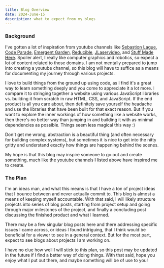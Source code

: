 ```yaml
---
title: Blog Overview
date: 2024-June-15
description: what to expect from my blogs
---
```


### Background

I've gotten a lot of inspiration from youtube channels like [Sebastion Lague](https://www.youtube.com/@SebastianLague), [Code Parade](https://www.youtube.com/@CodeParade), [Emergent Garden](https://www.youtube.com/@EmergentGarden/videos), [Reducible](https://www.youtube.com/@Reducible), [JLaservideo](https://www.youtube.com/@JLaservideo), and [Stuff Made Here](https://www.youtube.com/@StuffMadeHere). Spoiler alert, I really like computer graphics and robotics, so expect a lot of content related to those domains. I am not mentally prepared to jump into creating a youtube channel, so this blog will have to suffice as a means for documenting my journey through various projects.

I love to build things from the ground up using code, as I find it's a great way to learn something deeply and you come to appreciate it a lot more. I compare it to stringing together a website using various JavaScript libraries vs. building it from scratch in raw HTML, CSS, and JavaScript. If the end product is all you care about, then definitely save yourself the headache and use the libraries that have been built for that exact reason. But if you want to explore the inner workings of how something like a website works, then there's no better way than jumping in and building it with as minimal dependencies as possible. Things seem less magical this way :)

Don't get me wrong, abstraction is a beautiful thing (and often necessary for building complex systems), but sometimes it is nice to get into the nitty gritty and understand exactly how things are happening behind the scenes.

My hope is that this blog may inspire someone to go out and create something, much like the youtube channels I listed above have inspired me to create.

### The Plan

I'm an ideas man, and what this means is that I have a ton of project ideas that I bounce between and never actually commit to. This blog is almost a means of keeping myself accountable. With that said, I will likely structure projects into series of blog posts, starting from project setup and going through major milestones of the project, and finally a concluding post discussing the finished product and what I learned.

There may be a few singular blog posts here and there addressing specific issues I came across, or ideas I found intriguing, that I think would be beneficial for a viewer to see in a general context. But for the most part, expect to see blogs about projects I am working on.

I have no clue how well I will stick to this plan, so this post may be updated in the future if I find a better way of doing things. With that said, hope you enjoy what I put out there, and maybe something will be of use to you!
